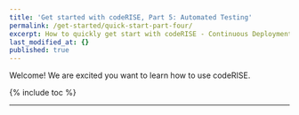 ```yaml
---
title: 'Get started with codeRISE, Part 5: Automated Testing'
permalink: /get-started/quick-start-part-four/
excerpt: How to quickly get start with codeRISE - Continuous Deployment
last_modified_at: {}
published: true
---
```


Welcome! We are excited you want to learn how to use codeRISE.

{% include toc %}


---
